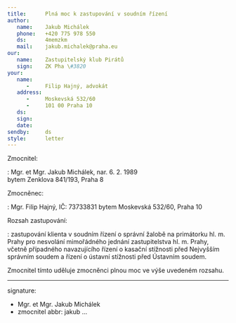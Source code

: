 ```yaml
---
title:      Plná moc k zastupování v soudním řízení
author:
   name:    Jakub Michálek
   phone:   +420 775 978 550
   ds:      4memzkm
   mail:    jakub.michalek@praha.eu
our:
   name:    Zastupitelský klub Pirátů
   sign:    ZK Pha \#3820
your:
   name:
      -     Filip Hajný, advokát
   address:
      -     Moskevská 532/60
      -     101 00 Praha 10
   ds:      
   sign:    
   date:    
sendby:     ds
style:      letter
---
```


Zmocnitel:

:   Mgr. et Mgr. Jakub Michálek, nar. 6. 2. 1989  
    bytem Zenklova 841/193, Praha 8

Zmocněnec:

:   Mgr. Filip Hajný, IČ: 73733831 
    bytem Moskevská 532/60, Praha 10

Rozsah zastupování:

:   zastupování klienta v soudním řízení o správní žalobě na primátorku hl. m. Prahy pro nesvolání mimořádného jednání zastupitelstva hl. m. Prahy, včetně případného navazujícího řízení o kasační stížnosti před Nejvyšším správním soudem a řízení o ústavní stížnosti před Ústavním soudem.

Zmocnitel tímto uděluje zmocněnci plnou moc ve výše uvedeném rozsahu.


---
signature:
  - Mgr. et Mgr. Jakub Michálek
  - zmocnitel
abbr:       jakub
...
